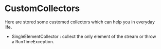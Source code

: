 # CustomCollectors

Here are stored some customed collectors which can help you in everyday life.

* SingleElementCollector : collect the only element of the stream or throw a RunTimeException.